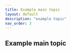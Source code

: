 ```yaml
---
title: Example main topic
layout: default
description: "example topic"
nav_order: 3
---
```



## Example main topic
